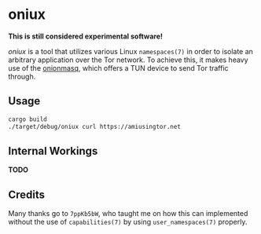 # oniux

**This is still considered experimental software!**

*oniux* is a tool that utilizes various Linux `namespaces(7)` in order to isolate
an arbitrary application over the Tor network.  To achieve this, it makes heavy
use of the [onionmasq](https://gitlab.torproject.org/tpo/core/onionmasq), which
offers a TUN device to send Tor traffic through.

## Usage

```sh
cargo build
./target/debug/oniux curl https://amiusingtor.net
```

## Internal Workings

**TODO**

## Credits

Many thanks go to `7ppKb5bW`, who taught me on how this can implemented without
the use of `capabilities(7)` by using `user_namespaces(7)` properly.
